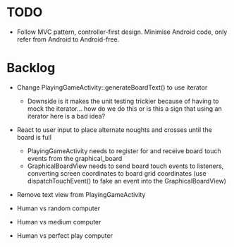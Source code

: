 TODO
====

- Follow MVC pattern, controller-first design. Minimise Android code, only refer from Android to Android-free.

Backlog
=======

- Change PlayingGameActivity::generateBoardText() to use iterator
  - Downside is it makes the unit testing trickier because of having to mock the iterator... how do we do this or is this a sign that using an iterator here is a bad idea?

- React to user input to place alternate noughts and crosses until the board is full
  - PlayingGameActivity needs to register for and receive board touch events from the graphical_board
  - GraphicalBoardView needs to send board touch events to listeners, converting screen coordinates to board grid coordinates (use dispatchTouchEvent() to fake an event into the GraphicalBoardView)
- Remove text view from PlayingGameActivity

- Human vs random computer
- Human vs medium computer
- Human vs perfect play computer

